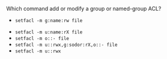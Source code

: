 Which command add or modify a group or named-group ACL?

+ `setfacl -m g:name:rw file`
* `setfacl -m u:name:rX file`
* `setfacl -m o::- file`
* `setfacl -m u::rwx,g:sodor:rX,o::- file`
* `setfacl -m u::rwx`
